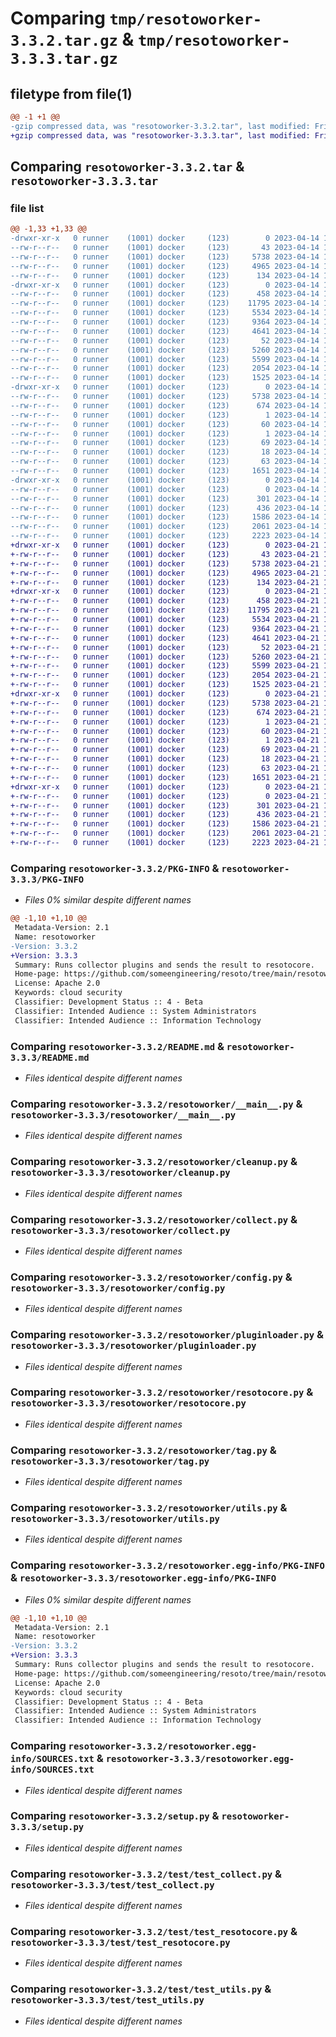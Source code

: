 # Comparing `tmp/resotoworker-3.3.2.tar.gz` & `tmp/resotoworker-3.3.3.tar.gz`

## filetype from file(1)

```diff
@@ -1 +1 @@
-gzip compressed data, was "resotoworker-3.3.2.tar", last modified: Fri Apr 14 16:15:51 2023, max compression
+gzip compressed data, was "resotoworker-3.3.3.tar", last modified: Fri Apr 21 14:38:31 2023, max compression
```

## Comparing `resotoworker-3.3.2.tar` & `resotoworker-3.3.3.tar`

### file list

```diff
@@ -1,33 +1,33 @@
-drwxr-xr-x   0 runner    (1001) docker     (123)        0 2023-04-14 16:15:51.075810 resotoworker-3.3.2/
--rw-r--r--   0 runner    (1001) docker     (123)       43 2023-04-14 16:13:03.000000 resotoworker-3.3.2/MANIFEST.in
--rw-r--r--   0 runner    (1001) docker     (123)     5738 2023-04-14 16:15:51.075810 resotoworker-3.3.2/PKG-INFO
--rw-r--r--   0 runner    (1001) docker     (123)     4965 2023-04-14 16:13:03.000000 resotoworker-3.3.2/README.md
--rw-r--r--   0 runner    (1001) docker     (123)      134 2023-04-14 16:13:03.000000 resotoworker-3.3.2/requirements.txt
-drwxr-xr-x   0 runner    (1001) docker     (123)        0 2023-04-14 16:15:51.075810 resotoworker-3.3.2/resotoworker/
--rw-r--r--   0 runner    (1001) docker     (123)      458 2023-04-14 16:13:03.000000 resotoworker-3.3.2/resotoworker/__init__.py
--rw-r--r--   0 runner    (1001) docker     (123)    11795 2023-04-14 16:13:03.000000 resotoworker-3.3.2/resotoworker/__main__.py
--rw-r--r--   0 runner    (1001) docker     (123)     5534 2023-04-14 16:13:03.000000 resotoworker-3.3.2/resotoworker/cleanup.py
--rw-r--r--   0 runner    (1001) docker     (123)     9364 2023-04-14 16:13:03.000000 resotoworker-3.3.2/resotoworker/collect.py
--rw-r--r--   0 runner    (1001) docker     (123)     4641 2023-04-14 16:13:03.000000 resotoworker-3.3.2/resotoworker/config.py
--rw-r--r--   0 runner    (1001) docker     (123)       52 2023-04-14 16:13:03.000000 resotoworker-3.3.2/resotoworker/exceptions.py
--rw-r--r--   0 runner    (1001) docker     (123)     5260 2023-04-14 16:13:03.000000 resotoworker-3.3.2/resotoworker/pluginloader.py
--rw-r--r--   0 runner    (1001) docker     (123)     5599 2023-04-14 16:13:03.000000 resotoworker-3.3.2/resotoworker/resotocore.py
--rw-r--r--   0 runner    (1001) docker     (123)     2054 2023-04-14 16:13:03.000000 resotoworker-3.3.2/resotoworker/tag.py
--rw-r--r--   0 runner    (1001) docker     (123)     1525 2023-04-14 16:13:03.000000 resotoworker-3.3.2/resotoworker/utils.py
-drwxr-xr-x   0 runner    (1001) docker     (123)        0 2023-04-14 16:15:51.075810 resotoworker-3.3.2/resotoworker.egg-info/
--rw-r--r--   0 runner    (1001) docker     (123)     5738 2023-04-14 16:15:51.000000 resotoworker-3.3.2/resotoworker.egg-info/PKG-INFO
--rw-r--r--   0 runner    (1001) docker     (123)      674 2023-04-14 16:15:51.000000 resotoworker-3.3.2/resotoworker.egg-info/SOURCES.txt
--rw-r--r--   0 runner    (1001) docker     (123)        1 2023-04-14 16:15:51.000000 resotoworker-3.3.2/resotoworker.egg-info/dependency_links.txt
--rw-r--r--   0 runner    (1001) docker     (123)       60 2023-04-14 16:15:51.000000 resotoworker-3.3.2/resotoworker.egg-info/entry_points.txt
--rw-r--r--   0 runner    (1001) docker     (123)        1 2023-04-14 16:15:51.000000 resotoworker-3.3.2/resotoworker.egg-info/not-zip-safe
--rw-r--r--   0 runner    (1001) docker     (123)       69 2023-04-14 16:15:51.000000 resotoworker-3.3.2/resotoworker.egg-info/requires.txt
--rw-r--r--   0 runner    (1001) docker     (123)       18 2023-04-14 16:15:51.000000 resotoworker-3.3.2/resotoworker.egg-info/top_level.txt
--rw-r--r--   0 runner    (1001) docker     (123)       63 2023-04-14 16:15:51.075810 resotoworker-3.3.2/setup.cfg
--rw-r--r--   0 runner    (1001) docker     (123)     1651 2023-04-14 16:13:03.000000 resotoworker-3.3.2/setup.py
-drwxr-xr-x   0 runner    (1001) docker     (123)        0 2023-04-14 16:15:51.075810 resotoworker-3.3.2/test/
--rw-r--r--   0 runner    (1001) docker     (123)        0 2023-04-14 16:13:03.000000 resotoworker-3.3.2/test/__init__.py
--rw-r--r--   0 runner    (1001) docker     (123)      301 2023-04-14 16:13:03.000000 resotoworker-3.3.2/test/fakeconfig.py
--rw-r--r--   0 runner    (1001) docker     (123)      436 2023-04-14 16:13:03.000000 resotoworker-3.3.2/test/test_args.py
--rw-r--r--   0 runner    (1001) docker     (123)     1586 2023-04-14 16:13:03.000000 resotoworker-3.3.2/test/test_collect.py
--rw-r--r--   0 runner    (1001) docker     (123)     2061 2023-04-14 16:13:03.000000 resotoworker-3.3.2/test/test_resotocore.py
--rw-r--r--   0 runner    (1001) docker     (123)     2223 2023-04-14 16:13:03.000000 resotoworker-3.3.2/test/test_utils.py
+drwxr-xr-x   0 runner    (1001) docker     (123)        0 2023-04-21 14:38:31.674921 resotoworker-3.3.3/
+-rw-r--r--   0 runner    (1001) docker     (123)       43 2023-04-21 14:35:50.000000 resotoworker-3.3.3/MANIFEST.in
+-rw-r--r--   0 runner    (1001) docker     (123)     5738 2023-04-21 14:38:31.674921 resotoworker-3.3.3/PKG-INFO
+-rw-r--r--   0 runner    (1001) docker     (123)     4965 2023-04-21 14:35:50.000000 resotoworker-3.3.3/README.md
+-rw-r--r--   0 runner    (1001) docker     (123)      134 2023-04-21 14:35:50.000000 resotoworker-3.3.3/requirements.txt
+drwxr-xr-x   0 runner    (1001) docker     (123)        0 2023-04-21 14:38:31.670921 resotoworker-3.3.3/resotoworker/
+-rw-r--r--   0 runner    (1001) docker     (123)      458 2023-04-21 14:35:50.000000 resotoworker-3.3.3/resotoworker/__init__.py
+-rw-r--r--   0 runner    (1001) docker     (123)    11795 2023-04-21 14:35:50.000000 resotoworker-3.3.3/resotoworker/__main__.py
+-rw-r--r--   0 runner    (1001) docker     (123)     5534 2023-04-21 14:35:50.000000 resotoworker-3.3.3/resotoworker/cleanup.py
+-rw-r--r--   0 runner    (1001) docker     (123)     9364 2023-04-21 14:35:50.000000 resotoworker-3.3.3/resotoworker/collect.py
+-rw-r--r--   0 runner    (1001) docker     (123)     4641 2023-04-21 14:35:50.000000 resotoworker-3.3.3/resotoworker/config.py
+-rw-r--r--   0 runner    (1001) docker     (123)       52 2023-04-21 14:35:50.000000 resotoworker-3.3.3/resotoworker/exceptions.py
+-rw-r--r--   0 runner    (1001) docker     (123)     5260 2023-04-21 14:35:50.000000 resotoworker-3.3.3/resotoworker/pluginloader.py
+-rw-r--r--   0 runner    (1001) docker     (123)     5599 2023-04-21 14:35:50.000000 resotoworker-3.3.3/resotoworker/resotocore.py
+-rw-r--r--   0 runner    (1001) docker     (123)     2054 2023-04-21 14:35:50.000000 resotoworker-3.3.3/resotoworker/tag.py
+-rw-r--r--   0 runner    (1001) docker     (123)     1525 2023-04-21 14:35:50.000000 resotoworker-3.3.3/resotoworker/utils.py
+drwxr-xr-x   0 runner    (1001) docker     (123)        0 2023-04-21 14:38:31.670921 resotoworker-3.3.3/resotoworker.egg-info/
+-rw-r--r--   0 runner    (1001) docker     (123)     5738 2023-04-21 14:38:31.000000 resotoworker-3.3.3/resotoworker.egg-info/PKG-INFO
+-rw-r--r--   0 runner    (1001) docker     (123)      674 2023-04-21 14:38:31.000000 resotoworker-3.3.3/resotoworker.egg-info/SOURCES.txt
+-rw-r--r--   0 runner    (1001) docker     (123)        1 2023-04-21 14:38:31.000000 resotoworker-3.3.3/resotoworker.egg-info/dependency_links.txt
+-rw-r--r--   0 runner    (1001) docker     (123)       60 2023-04-21 14:38:31.000000 resotoworker-3.3.3/resotoworker.egg-info/entry_points.txt
+-rw-r--r--   0 runner    (1001) docker     (123)        1 2023-04-21 14:38:31.000000 resotoworker-3.3.3/resotoworker.egg-info/not-zip-safe
+-rw-r--r--   0 runner    (1001) docker     (123)       69 2023-04-21 14:38:31.000000 resotoworker-3.3.3/resotoworker.egg-info/requires.txt
+-rw-r--r--   0 runner    (1001) docker     (123)       18 2023-04-21 14:38:31.000000 resotoworker-3.3.3/resotoworker.egg-info/top_level.txt
+-rw-r--r--   0 runner    (1001) docker     (123)       63 2023-04-21 14:38:31.674921 resotoworker-3.3.3/setup.cfg
+-rw-r--r--   0 runner    (1001) docker     (123)     1651 2023-04-21 14:35:50.000000 resotoworker-3.3.3/setup.py
+drwxr-xr-x   0 runner    (1001) docker     (123)        0 2023-04-21 14:38:31.674921 resotoworker-3.3.3/test/
+-rw-r--r--   0 runner    (1001) docker     (123)        0 2023-04-21 14:35:50.000000 resotoworker-3.3.3/test/__init__.py
+-rw-r--r--   0 runner    (1001) docker     (123)      301 2023-04-21 14:35:50.000000 resotoworker-3.3.3/test/fakeconfig.py
+-rw-r--r--   0 runner    (1001) docker     (123)      436 2023-04-21 14:35:50.000000 resotoworker-3.3.3/test/test_args.py
+-rw-r--r--   0 runner    (1001) docker     (123)     1586 2023-04-21 14:35:50.000000 resotoworker-3.3.3/test/test_collect.py
+-rw-r--r--   0 runner    (1001) docker     (123)     2061 2023-04-21 14:35:50.000000 resotoworker-3.3.3/test/test_resotocore.py
+-rw-r--r--   0 runner    (1001) docker     (123)     2223 2023-04-21 14:35:50.000000 resotoworker-3.3.3/test/test_utils.py
```

### Comparing `resotoworker-3.3.2/PKG-INFO` & `resotoworker-3.3.3/PKG-INFO`

 * *Files 0% similar despite different names*

```diff
@@ -1,10 +1,10 @@
 Metadata-Version: 2.1
 Name: resotoworker
-Version: 3.3.2
+Version: 3.3.3
 Summary: Runs collector plugins and sends the result to resotocore.
 Home-page: https://github.com/someengineering/resoto/tree/main/resotoworker
 License: Apache 2.0
 Keywords: cloud security
 Classifier: Development Status :: 4 - Beta
 Classifier: Intended Audience :: System Administrators
 Classifier: Intended Audience :: Information Technology
```

### Comparing `resotoworker-3.3.2/README.md` & `resotoworker-3.3.3/README.md`

 * *Files identical despite different names*

### Comparing `resotoworker-3.3.2/resotoworker/__main__.py` & `resotoworker-3.3.3/resotoworker/__main__.py`

 * *Files identical despite different names*

### Comparing `resotoworker-3.3.2/resotoworker/cleanup.py` & `resotoworker-3.3.3/resotoworker/cleanup.py`

 * *Files identical despite different names*

### Comparing `resotoworker-3.3.2/resotoworker/collect.py` & `resotoworker-3.3.3/resotoworker/collect.py`

 * *Files identical despite different names*

### Comparing `resotoworker-3.3.2/resotoworker/config.py` & `resotoworker-3.3.3/resotoworker/config.py`

 * *Files identical despite different names*

### Comparing `resotoworker-3.3.2/resotoworker/pluginloader.py` & `resotoworker-3.3.3/resotoworker/pluginloader.py`

 * *Files identical despite different names*

### Comparing `resotoworker-3.3.2/resotoworker/resotocore.py` & `resotoworker-3.3.3/resotoworker/resotocore.py`

 * *Files identical despite different names*

### Comparing `resotoworker-3.3.2/resotoworker/tag.py` & `resotoworker-3.3.3/resotoworker/tag.py`

 * *Files identical despite different names*

### Comparing `resotoworker-3.3.2/resotoworker/utils.py` & `resotoworker-3.3.3/resotoworker/utils.py`

 * *Files identical despite different names*

### Comparing `resotoworker-3.3.2/resotoworker.egg-info/PKG-INFO` & `resotoworker-3.3.3/resotoworker.egg-info/PKG-INFO`

 * *Files 0% similar despite different names*

```diff
@@ -1,10 +1,10 @@
 Metadata-Version: 2.1
 Name: resotoworker
-Version: 3.3.2
+Version: 3.3.3
 Summary: Runs collector plugins and sends the result to resotocore.
 Home-page: https://github.com/someengineering/resoto/tree/main/resotoworker
 License: Apache 2.0
 Keywords: cloud security
 Classifier: Development Status :: 4 - Beta
 Classifier: Intended Audience :: System Administrators
 Classifier: Intended Audience :: Information Technology
```

### Comparing `resotoworker-3.3.2/resotoworker.egg-info/SOURCES.txt` & `resotoworker-3.3.3/resotoworker.egg-info/SOURCES.txt`

 * *Files identical despite different names*

### Comparing `resotoworker-3.3.2/setup.py` & `resotoworker-3.3.3/setup.py`

 * *Files identical despite different names*

### Comparing `resotoworker-3.3.2/test/test_collect.py` & `resotoworker-3.3.3/test/test_collect.py`

 * *Files identical despite different names*

### Comparing `resotoworker-3.3.2/test/test_resotocore.py` & `resotoworker-3.3.3/test/test_resotocore.py`

 * *Files identical despite different names*

### Comparing `resotoworker-3.3.2/test/test_utils.py` & `resotoworker-3.3.3/test/test_utils.py`

 * *Files identical despite different names*


